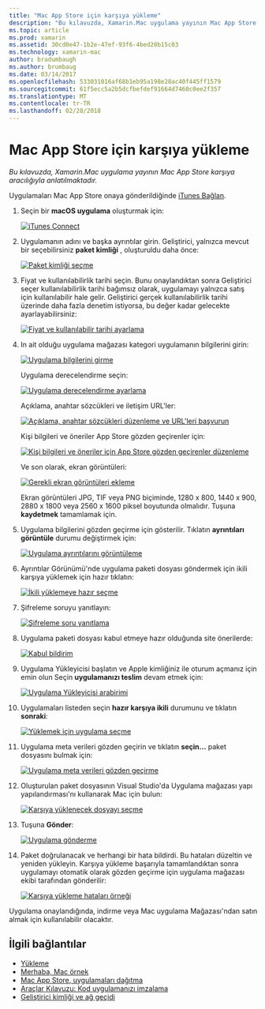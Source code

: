 ```yaml
---
title: "Mac App Store için karşıya yükleme"
description: "Bu kılavuzda, Xamarin.Mac uygulama yayının Mac App Store karşıya aracılığıyla anlatılmaktadır."
ms.topic: article
ms.prod: xamarin
ms.assetid: 30cd0e47-1b2e-47ef-93f6-4bed20b15c03
ms.technology: xamarin-mac
author: bradumbaugh
ms.author: brumbaug
ms.date: 03/14/2017
ms.openlocfilehash: 533031016af68b1eb95a198e28ac40f445ff1579
ms.sourcegitcommit: 61f5ecc5a2b5dcfbefdef91664d7460c0ee2f357
ms.translationtype: MT
ms.contentlocale: tr-TR
ms.lasthandoff: 02/28/2018
---
```

# <a name="upload-to-mac-app-store"></a>Mac App Store için karşıya yükleme

_Bu kılavuzda, Xamarin.Mac uygulama yayının Mac App Store karşıya aracılığıyla anlatılmaktadır._

Uygulamaları Mac App Store onaya gönderildiğinde [iTunes Bağlan](http://itunesconnect.apple.com/).

1. Seçin bir **macOS uygulama** oluşturmak için: 

    [ ![](uploading-images/image65.png "iTunes Connect")](uploading-images/image65.png)

2. Uygulamanın adını ve başka ayrıntılar girin. Geliştirici, yalnızca mevcut bir seçebilirsiniz **paket kimliği** , oluşturuldu daha önce: 

    [ ![](uploading-images/image66.png "Paket kimliği seçme")](uploading-images/image66.png)

3. Fiyat ve kullanılabilirlik tarihi seçin. Bunu onaylandıktan sonra Geliştirici seçer kullanılabilirlik tarihi bağımsız olarak, uygulamayı yalnızca satış için kullanılabilir hale gelir. Geliştirici gerçek kullanılabilirlik tarihi üzerinde daha fazla denetim istiyorsa, bu değer kadar gelecekte ayarlayabilirsiniz: 

    [ ![](uploading-images/image67.png "Fiyat ve kullanılabilir tarihi ayarlama")](uploading-images/image67.png)

4. In ait olduğu uygulama mağazası kategori uygulamanın bilgilerini girin: 

    [ ![](uploading-images/image68.png "Uygulama bilgilerini girme")](uploading-images/image68.png) 

    Uygulama derecelendirme seçin: 

    [ ![](uploading-images/image69.png "Uygulama derecelendirme ayarlama")](uploading-images/image69.png) 

    Açıklama, anahtar sözcükleri ve iletişim URL'ler: 

    [ ![](uploading-images/image70.png "Açıklama, anahtar sözcükleri düzenleme ve URL'leri başvurun")](uploading-images/image70.png) 

    Kişi bilgileri ve öneriler App Store gözden geçirenler için: 

    [ ![](uploading-images/image71.png "Kişi bilgileri ve öneriler için App Store gözden geçirenler düzenleme")](uploading-images/image71.png) 

    Ve son olarak, ekran görüntüleri: 

    [ ![](uploading-images/image72.png "Gerekli ekran görüntüleri ekleme")](uploading-images/image72.png) 

    Ekran görüntüleri JPG, TIF veya PNG biçiminde, 1280 x 800, 1440 x 900, 2880 x 1800 veya 2560 x 1600 piksel boyutunda olmalıdır. Tuşuna **kaydetmek** tamamlamak için.

5. Uygulama bilgilerini gözden geçirme için gösterilir. Tıklatın **ayrıntıları görüntüle** durumu değiştirmek için: 

    [ ![](uploading-images/image73.png "Uygulama ayrıntılarını görüntüleme")](uploading-images/image73.png)

6. Ayrıntılar Görünümü'nde uygulama paketi dosyası göndermek için ikili karşıya yüklemek için hazır tıklatın: 

    [ ![](uploading-images/image74.png "İkili yüklemeye hazır seçme")](uploading-images/image74.png)

7. Şifreleme soruyu yanıtlayın: 

    [ ![](uploading-images/image75.png "Şifreleme soru yanıtlama")](uploading-images/image75.png)

8. Uygulama paketi dosyası kabul etmeye hazır olduğunda site önerilerde: 

    [ ![](uploading-images/image76.png "Kabul bildirim")](uploading-images/image76.png)

9. Uygulama Yükleyicisi başlatın ve Apple kimliğiniz ile oturum açmanız için emin olun
Seçin **uygulamanızı teslim** devam etmek için: 

    [ ![](uploading-images/image77.png "Uygulama Yükleyicisi arabirimi")](uploading-images/image77.png)

10. Uygulamaları listeden seçin **hazır karşıya ikili** durumunu ve tıklatın **sonraki**: 

    [ ![](uploading-images/image78.png "Yüklemek için uygulama seçme")](uploading-images/image78.png)

11. Uygulama meta verileri gözden geçirin ve tıklatın **seçin...**  paket dosyasını bulmak için: 

    [ ![](uploading-images/image79.png "Uygulama meta verileri gözden geçirme")](uploading-images/image79.png)

12. Oluşturulan paket dosyasının Visual Studio'da Uygulama mağazası yapı yapılandırması'nı kullanarak Mac için bulun: 

    [ ![](uploading-images/image80.png "Karşıya yüklenecek dosyayı seçme")](uploading-images/image80.png)

13. Tuşuna **Gönder**: 

    [ ![](uploading-images/image81.png "Uygulama gönderme")](uploading-images/image81.png)

14. Paket doğrulanacak ve herhangi bir hata bildirdi. Bu hataları düzeltin ve yeniden yükleyin. Karşıya yükleme başarıyla tamamlandıktan sonra uygulamayı otomatik olarak gözden geçirme için uygulama mağazası ekibi tarafından gönderilir: 

    [ ![](uploading-images/image82.png "Karşıya yükleme hataları örneği")](uploading-images/image82.png)

Uygulama onaylandığında, indirme veya Mac uygulama Mağazası'ndan satın almak için kullanılabilir olacaktır.

## <a name="related-links"></a>İlgili bağlantılar

- [Yükleme](~//mac/get-started/installation.md)
- [Merhaba, Mac örnek](~//mac/get-started/hello-mac.md)
- [Mac App Store, uygulamaları dağıtma](https://developer.apple.com/devcenter/mac/checklist/)
- [Araçlar Kılavuzu: Kod uygulamanızı imzalama](https://developer.apple.com/library/mac/#documentation/ToolsLanguages/Conceptual/OSXWorkflowGuide/CodeSigning/CodeSigning.html)
- [Geliştirici kimliği ve ağ geçidi](https://developer.apple.com/resources/developer-id/)
